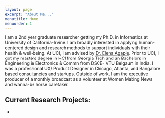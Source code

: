 ```yaml
---
layout: page
excerpt: "About Me..."
menutitle: Home
menuorder: 1
---
```


I am a 2nd year graduate researcher getting my Ph.D. in Informatics at University of California-Irvine. I am broadly interested in applying human-centered design and research methods to support individuals with their health & well-being. At UCI, I am advised by [Dr. Elena Agapie]([url](http://eagapie.com/)). Prior to UCI, I got my masters degree in HCI from Georgia Tech and an Bachelors in Engineering in Electronics & Commn from DSCE- VTU Belgaum in India. I was a professional UX/ Product Designer in Chicago, Atlanta, and Bangalore based consultancies and startups. Outside of work, I am the executive producer of a monthly broadcast as a volunteer at Women Making News and wanna-be horse caretaker.

## Current Research Projects:

- 
